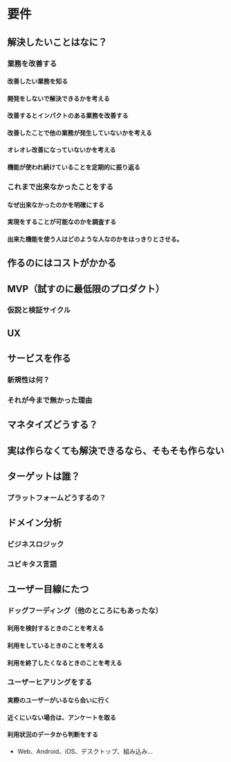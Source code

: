 # 要件
## 解決したいことはなに？
### 業務を改善する
#### 改善したい業務を知る
#### 開発をしないで解決できるかを考える
#### 改善するとインパクトのある業務を改善する
#### 改善したことで他の業務が発生していないかを考える
#### オレオレ改善になっていないかを考える
#### 機能が使われ続けていることを定期的に振り返る
### これまで出来なかったことをする
#### なぜ出来なかったのかを明確にする
#### 実現をすることが可能なのかを調査する
#### 出来た機能を使う人はどのような人なのかをはっきりとさせる。
## 作るのにはコストがかかる
## MVP（試すのに最低限のプロダクト）
### 仮説と検証サイクル
## UX
## サービスを作る
### 新規性は何？
### それが今まで無かった理由
## マネタイズどうする？

## 実は作らなくても解決できるなら、そもそも作らない
## ターゲットは誰？
### プラットフォームどうするの？
## ドメイン分析
### ビジネスロジック
### ユビキタス言語
## ユーザー目線にたつ
### ドッグフーディング（他のところにもあったな）
#### 利用を検討するときのことを考える
#### 利用をしているときのことを考える
#### 利用を終了したくなるときのことを考える
### ユーザーヒアリングをする
#### 実際のユーザーがいるなら会いに行く
#### 近くにいない場合は、アンケートを取る
#### 利用状況のデータから判断をする

* Web、Android、iOS、デスクトップ、組み込み…
